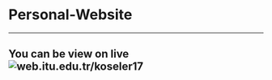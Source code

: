# Personal-Website
---
You can be view on live ![web.itu.edu.tr/koseler17](web.itu.edu.tr/koseler17)
---
